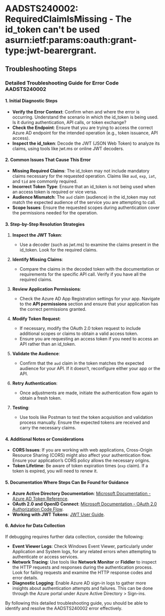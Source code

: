 # AADSTS240002: RequiredClaimIsMissing - The id_token can't be used asurn:ietf:params:oauth:grant-type:jwt-bearergrant.


## Troubleshooting Steps
### Detailed Troubleshooting Guide for Error Code AADSTS240002

#### **1. Initial Diagnostic Steps**

- **Verify the Error Context**: Confirm when and where the error is occurring. Understand the scenario in which the id_token is being used. Is it during authentication, API calls, or token exchange?
- **Check the Endpoint**: Ensure that you are trying to access the correct Azure AD endpoint for the intended operation (e.g., token issuance, API access).
- **Inspect the id_token**: Decode the JWT (JSON Web Token) to analyze its claims, using tools like jwt.ms or online JWT decoders.

#### **2. Common Issues That Cause This Error**

- **Missing Required Claims**: The id_token may not include mandatory claims necessary for the requested operation. Claims like `aud`, `exp`, `iat`, and `tid` are commonly required.
- **Incorrect Token Type**: Ensure that an id_token is not being used when an access token is required or vice versa.
- **Audience Mismatch**: The `aud` claim (audience) in the id_token may not match the expected audience of the service you are attempting to call.
- **Scope Issues**: Ensure the requested scopes during authentication cover the permissions needed for the operation.

#### **3. Step-by-Step Resolution Strategies**

1. **Inspect the JWT Token**:
   - Use a decoder (such as jwt.ms) to examine the claims present in the id_token. Look for the required claims.
  
2. **Identify Missing Claims**:
   - Compare the claims in the decoded token with the documentation or requirements for the specific API call. Verify if you have all the required claims.
  
3. **Review Application Permissions**:
   - Check the Azure AD App Registration settings for your app. Navigate to the **API permissions** section and ensure that your application has the correct permissions granted.
  
4. **Modify Token Request**:
   - If necessary, modify the OAuth 2.0 token request to include additional scopes or claims to obtain a valid access token.
   - Ensure you are requesting an access token if you need to access an API rather than an id_token.

5. **Validate the Audience**:
   - Confirm that the `aud` claim in the token matches the expected audience for your API. If it doesn’t, reconfigure either your app or the API.

6. **Retry Authentication**:
   - Once adjustments are made, initiate the authentication flow again to obtain a fresh token.

7. **Testing**:
   - Use tools like Postman to test the token acquisition and validation process manually. Ensure the expected tokens are received and carry the necessary claims.

#### **4. Additional Notes or Considerations**

- **CORS Issues**: If you are working with web applications, Cross-Origin Resource Sharing (CORS) might also affect your authentication flow. Ensure your application’s CORS policy allows the necessary origins.
- **Token Lifetime**: Be aware of token expiration times (`exp` claim). If a token is expired, you will need to renew it.
  
#### **5. Documentation Where Steps Can Be Found for Guidance**

- **Azure Active Directory Documentation**: [Microsoft Documentation - Azure AD Token Reference](https://docs.microsoft.com/en-us/azure/active-directory/develop/access-tokens).
- **OAuth 2.0 and OpenID Connect**: [Microsoft Documentation - OAuth 2.0 Authorization Code Flow](https://docs.microsoft.com/en-us/azure/active-directory/develop/v2-oauth2-auth-code-flow).
- **Working with JWT Tokens**: [JWT User Guide](https://jwt.io/introduction/).

#### **6. Advice for Data Collection**

If debugging requires further data collection, consider the following:

- **Event Viewer Logs**: Check Windows Event Viewer, particularly under Application and System logs, for any related errors when attempting to authenticate or access services.
- **Network Tracing**: Use tools like **Network Monitor** or **Fiddler** to inspect the HTTP requests and responses during the authentication process. Look for failing requests and examine the HTTP response codes and error details.
- **Diagnostic Logging**: Enable Azure AD sign-in logs to gather more insights about authentication attempts and failures. This can be done through the Azure portal under Azure Active Directory > Sign-ins.

By following this detailed troubleshooting guide, you should be able to identify and resolve the AADSTS240002 error effectively.